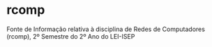 # rcomp

Fonte de Informação relativa à disciplina de Redes de Computadores (rcomp), 2º Semestre do 2º Ano do LEI-ISEP

